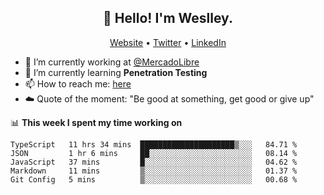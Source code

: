 <h2 align="center">👋 Hello! I'm Weslley.</h2>
<p align="center">
  <a href="http://weslleyneri.com.br">Website</a> •
  <a href="https://twitter.com/Weslley_Neri">Twitter</a> •
  <a href="https://www.linkedin.com/in/weslley-neri-3658908b">LinkedIn</a>
</p>


- 🔭 I’m currently working at [@MercadoLibre](https://github.com/mercadolibre)
- 🌱 I’m currently learning **Penetration Testing**
- 📫 How to reach me: [here](mailto:weslley39@gmail.com)
- ☁️ Quote of the moment: "Be good at something, get good or give up"

📊 **This week I spent my time working on**
<!--START_SECTION:waka-->
```text
TypeScript   11 hrs 34 mins  █████████████████████▒░░░   84.71 % 
JSON         1 hr 6 mins     ██░░░░░░░░░░░░░░░░░░░░░░░   08.14 % 
JavaScript   37 mins         █░░░░░░░░░░░░░░░░░░░░░░░░   04.62 % 
Markdown     11 mins         ▒░░░░░░░░░░░░░░░░░░░░░░░░   01.37 % 
Git Config   5 mins          ▒░░░░░░░░░░░░░░░░░░░░░░░░   00.68 % 
```
<!--END_SECTION:waka-->

<!-- Inspired by https://github.com/gruselhaus/gruselhaus -->
